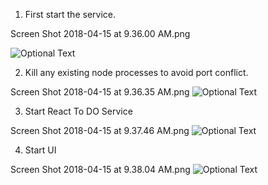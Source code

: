 1. First start the service.

Screen Shot 2018-04-15 at 9.36.00 AM.png

![Optional Text](../Images/StartTheService.png)

2. Kill any existing node processes to avoid port conflict.

Screen Shot 2018-04-15 at 9.36.35 AM.png
![Optional Text](../Images/AvoidPortConflict.png)

3. Start React To DO Service

Screen Shot 2018-04-15 at 9.37.46 AM.png
![Optional Text](../Images/StartTheService.png)

4. Start UI

Screen Shot 2018-04-15 at 9.38.04 AM.png
![Optional Text](../Images/StartTheUi.png)
